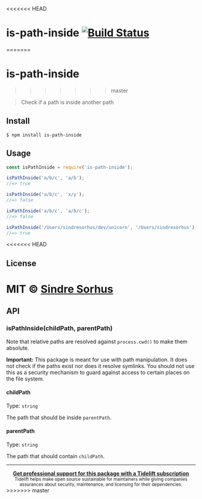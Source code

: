 <<<<<<< HEAD
# is-path-inside [![Build Status](https://travis-ci.org/sindresorhus/is-path-inside.svg?branch=master)](https://travis-ci.org/sindresorhus/is-path-inside)
=======
# is-path-inside
>>>>>>> master

> Check if a path is inside another path


## Install

```
$ npm install is-path-inside
```


## Usage

```js
const isPathInside = require('is-path-inside');

isPathInside('a/b/c', 'a/b');
//=> true

isPathInside('a/b/c', 'x/y');
//=> false

isPathInside('a/b/c', 'a/b/c');
//=> false

isPathInside('/Users/sindresorhus/dev/unicorn', '/Users/sindresorhus');
//=> true
```


<<<<<<< HEAD
## License

MIT © [Sindre Sorhus](https://sindresorhus.com)
=======
## API

### isPathInside(childPath, parentPath)

Note that relative paths are resolved against `process.cwd()` to make them absolute.

**Important:** This package is meant for use with path manipulation. It does not check if the paths exist nor does it resolve symlinks. You should not use this as a security mechanism to guard against access to certain places on the file system.

#### childPath

Type: `string`

The path that should be inside `parentPath`.

#### parentPath

Type: `string`

The path that should contain `childPath`.


---

<div align="center">
	<b>
		<a href="https://tidelift.com/subscription/pkg/npm-is-path-inside?utm_source=npm-is-path-inside&utm_medium=referral&utm_campaign=readme">Get professional support for this package with a Tidelift subscription</a>
	</b>
	<br>
	<sub>
		Tidelift helps make open source sustainable for maintainers while giving companies<br>assurances about security, maintenance, and licensing for their dependencies.
	</sub>
</div>
>>>>>>> master
